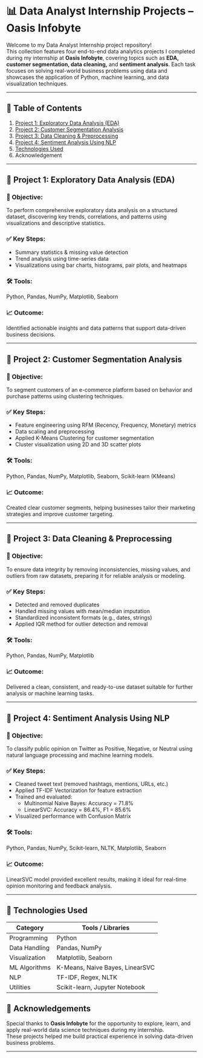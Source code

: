 
# 📊 Data Analyst Internship Projects – Oasis Infobyte

Welcome to my Data Analyst Internship project repository!  
This collection features four end-to-end data analytics projects I completed during my internship at **Oasis Infobyte**, covering topics such as **EDA, customer segmentation, data cleaning,** and **sentiment analysis**. Each task focuses on solving real-world business problems using data and showcases the application of Python, machine learning, and data visualization techniques.

---

## 📁 Table of Contents

1. [Project 1: Exploratory Data Analysis (EDA)](#project-1-exploratory-data-analysis-eda)
2. [Project 2: Customer Segmentation Analysis](#project-2-customer-segmentation-analysis)
3. [Project 3: Data Cleaning & Preprocessing](#project-3-data-cleaning--preprocessing)
4. [Project 4: Sentiment Analysis Using NLP](#project-4-sentiment-analysis-using-nlp)
5. [Technologies Used](#technologies-used)
6. Acknowledgement

---

## 📌 Project 1: Exploratory Data Analysis (EDA)

### 🧠 Objective:
To perform comprehensive exploratory data analysis on a structured dataset, discovering key trends, correlations, and patterns using visualizations and descriptive statistics.

### ✅ Key Steps:
- Summary statistics & missing value detection
- Trend analysis using time-series data
- Visualizations using bar charts, histograms, pair plots, and heatmaps

### 🛠️ Tools:
Python, Pandas, NumPy, Matplotlib, Seaborn

### 📈 Outcome:
Identified actionable insights and data patterns that support data-driven business decisions.

---

## 📌 Project 2: Customer Segmentation Analysis

### 🧠 Objective:
To segment customers of an e-commerce platform based on behavior and purchase patterns using clustering techniques.

### ✅ Key Steps:
- Feature engineering using RFM (Recency, Frequency, Monetary) metrics
- Data scaling and preprocessing
- Applied K-Means Clustering for customer segmentation
- Cluster visualization using 2D and 3D scatter plots

### 🛠️ Tools:
Python, Pandas, NumPy, Matplotlib, Seaborn, Scikit-learn (KMeans)

### 📈 Outcome:
Created clear customer segments, helping businesses tailor their marketing strategies and improve customer targeting.

---

## 📌 Project 3: Data Cleaning & Preprocessing

### 🧠 Objective:
To ensure data integrity by removing inconsistencies, missing values, and outliers from raw datasets, preparing it for reliable analysis or modeling.

### ✅ Key Steps:
- Detected and removed duplicates
- Handled missing values with mean/median imputation
- Standardized inconsistent formats (e.g., dates, strings)
- Applied IQR method for outlier detection and removal

### 🛠️ Tools:
Python, Pandas, NumPy, Matplotlib

### 📈 Outcome:
Delivered a clean, consistent, and ready-to-use dataset suitable for further analysis or machine learning tasks.

---

## 📌 Project 4: Sentiment Analysis Using NLP

### 🧠 Objective:
To classify public opinion on Twitter as Positive, Negative, or Neutral using natural language processing and machine learning models.

### ✅ Key Steps:
- Cleaned tweet text (removed hashtags, mentions, URLs, etc.)
- Applied TF-IDF Vectorization for feature extraction
- Trained and evaluated:
  - Multinomial Naive Bayes: Accuracy = 71.8%
  - LinearSVC: Accuracy = 86.4%, F1 = 85.6%
- Visualized performance with Confusion Matrix

### 🛠️ Tools:
Python, Pandas, NumPy, Scikit-learn, NLTK, Matplotlib, Seaborn

### 📈 Outcome:
LinearSVC model provided excellent results, making it ideal for real-time opinion monitoring and feedback analysis.

---

## 🧰 Technologies Used

| Category | Tools / Libraries |
|----------|--------------------|
| Programming | Python |
| Data Handling | Pandas, NumPy |
| Visualization | Matplotlib, Seaborn |
| ML Algorithms | K-Means, Naive Bayes, LinearSVC |
| NLP | TF-IDF, Regex, NLTK |
| Utilities | Scikit-learn, Jupyter Notebook |


## 🙏 Acknowledgements

Special thanks to **Oasis Infobyte** for the opportunity to explore, learn, and apply real-world data science techniques during my internship.  
These projects helped me build practical experience in solving data-driven business problems.

---
